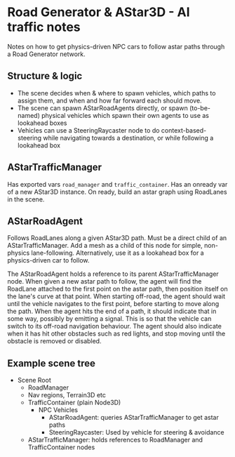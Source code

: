 # Road Generator & AStar3D - AI traffic notes

Notes on how to get physics-driven NPC cars to follow astar paths through a Road Generator network.

## Structure & logic
- The scene decides when & where to spawn vehicles, which paths to assign them,
and when and how far forward each should move.
- The scene can spawn AStarRoadAgents directly, or spawn (to-be-named) physical vehicles which spawn
their own agents to use as lookahead boxes
- Vehicles can use a SteeringRaycaster node to do context-based-steering while navigating towards
a destination, or while following a lookahead box


## AStarTrafficManager
Has exported vars `road_manager` and `traffic_container`.
Has an onready var of a new AStar3D instance.
On ready, build an astar graph using RoadLanes in the scene.

## AStarRoadAgent
Follows RoadLanes along a given AStar3D path. Must be a direct child of an AStarTrafficManager.
Add a mesh as a child of this node for simple, non-physics lane-following.
Alternatively, use it as a lookahead box for a physics-driven car to follow.

The AStarRoadAgent holds a reference to its parent AStarTrafficManager node.
When given a new astar path to follow, the agent will find the RoadLane attached to the first point
on the astar path, then position itself on the lane's curve at that point.
When starting off-road, the agent should wait until the vehicle navigates to the first point, before
starting to move along the path.
When the agent hits the end of a path, it should indicate that in some way, possibly by emitting a
signal. This is so that the vehicle can switch to its off-road navigation behaviour.
The agent should also indicate when it has hit other obstacles such as red lights, and stop moving
until the obstacle is removed or disabled.

## Example scene tree
- Scene Root
	- RoadManager
	- Nav regions, Terrain3D etc
	- TrafficContainer (plain Node3D)
		- NPC Vehicles
			- AStarRoadAgent: queries AStarTrafficManager to get astar paths
			- SteeringRaycaster: Used by vehicle for steering & avoidance
	- AStarTrafficManager: holds references to RoadManager and TrafficContainer nodes

